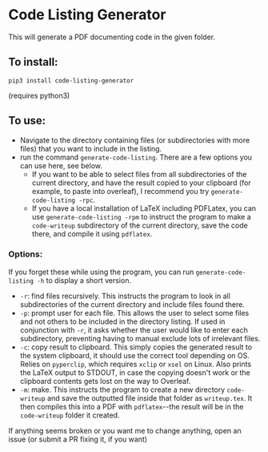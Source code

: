 # Code Listing Generator

This will generate a PDF documenting code in the given folder.

## To install:

`pip3 install code-listing-generator`

(requires python3)

## To use:

* Navigate to the directory containing files (or subdirectories with more files) that you want to include in the listing. 
* run the command `generate-code-listing`. There are a few options you can use here, see below. 
	* If you want to be able to select files from all subdirectories of the current directory, and have the result copied to your clipboard (for example, to paste into overleaf), I recommend you try `generate-code-listing -rpc`. 
	* If you have a local installation of LaTeX including PDFLatex, you can use `generate-code-listing -rpm` to instruct the program to make a `code-writeup` subdirectory of the current directory, save the code there, and compile it using `pdflatex`.

### Options:
If you forget these while using the program, you can run `generate-code-listing -h` to display a short version.

* `-r`: find files recursively. This instructs the program to look in all subdirectories of the current directory and include files found there.
* `-p`: prompt user for each file. This allows the user to select some files and not others to be included in the directory listing. If used in conjunction with `-r`, it asks whether the user would like to enter each subdirectory, preventing having to manual exclude lots of irrelevant files.
* `-c`: copy result to clipboard. This simply copies the generated result to the system clipboard, it should use the correct tool depending on OS. Relies on `pyperclip`, which requires `xclip` or `xsel` on Linux. Also prints the LaTeX output to STDOUT, in case the copying doesn't work or the clipboard contents gets lost on the way to Overleaf.
* `-m`: make. This instructs the program to create a new directory `code-writeup` and save the outputted file inside that folder as `writeup.tex`. It then compiles this into a PDF with `pdflatex`--the result will be in the `code-writeup` folder it created.

If anything seems broken or you want me to change anything, open an issue (or submit a PR fixing it, if you want)
